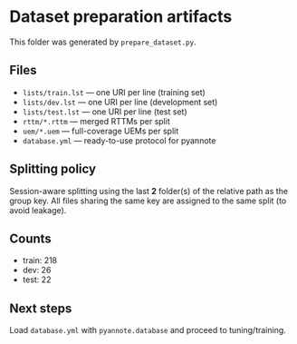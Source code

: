 # Dataset preparation artifacts

This folder was generated by `prepare_dataset.py`.

## Files
- `lists/train.lst` — one URI per line (training set)
- `lists/dev.lst`   — one URI per line (development set)
- `lists/test.lst`  — one URI per line (test set)
- `rttm/*.rttm`     — merged RTTMs per split
- `uem/*.uem`       — full-coverage UEMs per split
- `database.yml`    — ready-to-use protocol for pyannote

## Splitting policy
Session-aware splitting using the last **2** folder(s) of the relative path as the group key. All files
sharing the same key are assigned to the same split (to avoid leakage).

## Counts
- train: 218
- dev:   26
- test:  22

## Next steps
Load `database.yml` with `pyannote.database` and proceed to tuning/training.
